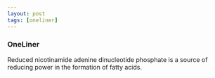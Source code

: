 ```yaml
---
layout: post
tags: [oneliner]
---
```



### OneLiner

Reduced nicotinamide adenine dinucleotide phosphate is a source of reducing power in the formation of fatty acids.
